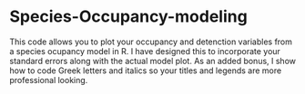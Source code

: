 # Species-Occupancy-modeling

This code allows you to plot your occupancy and detenction variables from a species ocupancy model in R. I have designed this to incorporate your standard errors along with the actual model plot. As an added bonus, I show how to code Greek letters and italics so your titles and legends are more professional looking. 
